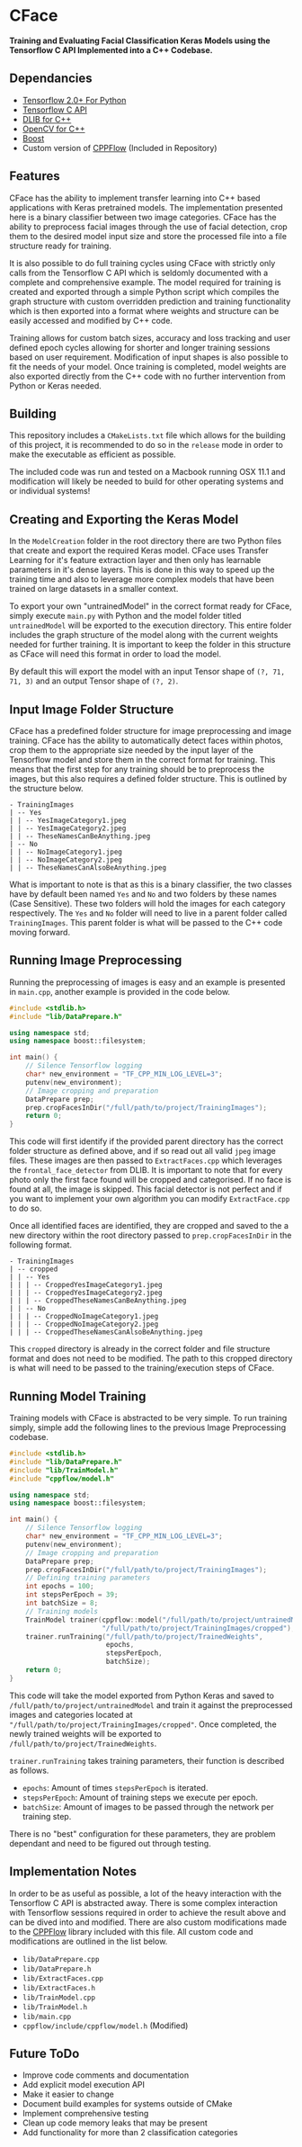 # CFace
**Training and Evaluating Facial Classification Keras Models using the Tensorflow C API Implemented into a C++ Codebase.**

## Dependancies
- [Tensorflow 2.0+ For Python](https://www.tensorflow.org/install)
- [Tensorflow C API](https://www.tensorflow.org/install/lang_c "Tensorflow C API")
- [DLIB for C++](http://dlib.net/compile.html)
- [OpenCV for C++](https://opencv.org/releases/)
- [Boost](https://stackoverflow.com/questions/3897839/how-to-link-c-program-with-boost-using-cmake)
- Custom version of [CPPFlow](https://github.com/serizba/cppflow "CPPFlow") (Included in Repository)

## Features
CFace has the ability to implement transfer learning into C++ based applications with Keras pretrained models. The implementation presented here is a binary classifier between two image categories. CFace has the ability to preprocess facial images through the use of facial detection, crop them to the desired model input size and store the processed file into a file structure ready for training.

It is also possible to do full training cycles using CFace with strictly only calls from the Tensorflow C API which is seldomly documented with a complete and comprehensive example. The model required for training is created and exported through a simple Python script which compiles the graph structure with custom overridden prediction and training functionality which is then exported into a format where weights and structure can be easily accessed and modified by C++ code.

Training allows for custom batch sizes, accuracy and loss tracking and user defined epoch cycles allowing for shorter and longer training sessions based on user requirement. Modification of input shapes is also possible to fit the needs of your model. Once training is completed, model weights are also exported directly from the C++ code with no further intervention from Python or Keras needed.

## Building
This repository includes a `CMakeLists.txt` file which allows for the building of this project, it is recommended to do so in the `release` mode in order to make the executable as efficient as possible.

The included code was run and tested on a Macbook running OSX 11.1 and modification will likely be needed to build for other operating systems and or individual systems!

## Creating and Exporting the Keras Model
In the ``ModelCreation`` folder in the root directory there are two Python files that create and export the required Keras model.
CFace uses Transfer Learning for it's feature extraction layer and then only has learnable parameters in it's dense layers.
This is done in this way to speed up the training time and also to leverage more complex models that have been trained on large datasets in a smaller context.

To export your own "untrainedModel" in the correct format ready for CFace, simply execute `main.py` with Python and the model folder titled `untrainedModel` will be exported to the execution directory.
This entire folder includes the graph structure of the model along with the current weights needed for further training. It is important to keep the folder in this structure as CFace will need this format in order to load the model.

By default this will export the model with an input Tensor shape of `(?, 71, 71, 3)` and an output Tensor shape of `(?, 2)`.

## Input Image Folder Structure
CFace has a predefined folder structure for image preprocessing and image training. CFace has the ability to automatically detect faces within photos, crop them to the appropriate size needed by the input layer of the Tensorflow model and store them in the correct format for training.
This means that the first step for any training should be to preprocess the images, but this also requires a defined folder structure. This is outlined by the structure below.
```
- TrainingImages
| -- Yes
| | -- YesImageCategory1.jpeg
| | -- YesImageCategory2.jpeg
| | -- TheseNamesCanBeAnything.jpeg
| -- No
| | -- NoImageCategory1.jpeg
| | -- NoImageCategory2.jpeg
| | -- TheseNamesCanAlsoBeAnything.jpeg
```
What is important to note is that as this is a binary classifier, the two classes have by default been named `Yes` and `No` and two folders by these names (Case Sensitive).
These two folders will hold the images for each category respectively. The `Yes` and `No` folder will need to live in a parent folder called `TrainingImages`.
This parent folder is what will be passed to the C++ code moving forward.

## Running Image Preprocessing
Running the preprocessing of images is easy and an example is presented in `main.cpp`, another example is provided in the code below.
```c++
#include <stdlib.h>
#include "lib/DataPrepare.h"

using namespace std;
using namespace boost::filesystem;

int main() {
    // Silence Tensorflow logging
    char* new_environment = "TF_CPP_MIN_LOG_LEVEL=3";
    putenv(new_environment);
    // Image cropping and preparation
    DataPrepare prep;
    prep.cropFacesInDir("/full/path/to/project/TrainingImages");
    return 0;
}
```
This code will first identify if the provided parent directory has the correct folder structure as defined above, and if so read out all valid `jpeg` image files.
These images are then passed to `ExtractFaces.cpp` which leverages the `frontal_face_detector` from DLIB. It is important to note that for every photo only the first face found will be cropped and categorised.
If no face is found at all, the image is skipped. This facial detector is not perfect and if you want to implement your own algorithm you can modify `ExtractFace.cpp` to do so.

Once all identified faces are identified, they are cropped and saved to the a new directory within the root directory passed to `prep.cropFacesInDir` in the following format.
```
- TrainingImages
| -- cropped
| | -- Yes
| | | -- CroppedYesImageCategory1.jpeg
| | | -- CroppedYesImageCategory2.jpeg
| | | -- CroppedTheseNamesCanBeAnything.jpeg
| | -- No
| | | -- CroppedNoImageCategory1.jpeg
| | | -- CroppedNoImageCategory2.jpeg
| | | -- CroppedTheseNamesCanAlsoBeAnything.jpeg
```
This `cropped` directory is already in the correct folder and file structure format and does not need to be modified. The path to this cropped directory is what will need to be passed to the training/execution steps of CFace.

## Running Model Training
Training models with CFace is abstracted to be very simple. To run training simply, simple add the following lines to the previous Image Preprocessing codebase.
```c++
#include <stdlib.h>
#include "lib/DataPrepare.h"
#include "lib/TrainModel.h"
#include "cppflow/model.h"

using namespace std;
using namespace boost::filesystem;

int main() {
    // Silence Tensorflow logging
    char* new_environment = "TF_CPP_MIN_LOG_LEVEL=3";
    putenv(new_environment);
    // Image cropping and preparation
    DataPrepare prep;
    prep.cropFacesInDir("/full/path/to/project/TrainingImages");
    // Defining training parameters
    int epochs = 100;
    int stepsPerEpoch = 39;
    int batchSize = 8;
    // Training models
    TrainModel trainer(cppflow::model("/full/path/to/project/untrainedModel"),
                       "/full/path/to/project/TrainingImages/cropped");
    trainer.runTraining("/full/path/to/project/TrainedWeights",
                        epochs,
                        stepsPerEpoch,
                        batchSize);
    return 0;
}
```
This code will take the model exported from Python Keras and saved to `/full/path/to/project/untrainedModel` and train it against the preprocessed images and categories located at  `"/full/path/to/project/TrainingImages/cropped"`.
Once completed, the newly trained weights will be exported to `/full/path/to/project/TrainedWeights`.

`trainer.runTraining` takes training parameters, their function is described as follows.
- `epochs`: Amount of times `stepsPerEpoch` is iterated.
- `stepsPerEpoch`: Amount of training steps we execute per epoch.
- `batchSize`: Amount of images to be passed through the network per training step.

There is no "best" configuration for these parameters, they are problem dependant and need to be figured out through testing.

## Implementation Notes
In order to be as useful as possible, a lot of the heavy interaction with the Tensorflow C API is abstracted away.
There is some complex interaction with Tensorflow sessions required in order to achieve the result above and can be dived into and modified.
There are also custom modifications made to the [CPPFlow](https://github.com/serizba/cppflow "CPPFlow") library included with this file. All custom code and modifications are outlined in the list below.
- `lib/DataPrepare.cpp`
- `lib/DataPrepare.h`
- `lib/ExtractFaces.cpp`
- `lib/ExtractFaces.h`
- `lib/TrainModel.cpp`
- `lib/TrainModel.h`
- `lib/main.cpp`
- `cppflow/include/cppflow/model.h` (Modified)

## Future ToDo
- Improve code comments and documentation
- Add explicit model execution API
- Make it easier to change 
- Document build examples for systems outside of CMake
- Implement comprehensive testing
- Clean up code memory leaks that may be present
- Add functionality for more than 2 classification categories
